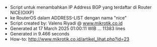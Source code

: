 - Script untuk menambahkan IP Address BGP yang terdaftar di Router NICE(OIXP)
- ke RouterOS dalam ADDRESS-LIST dengan nama "nice"
- Script created by: Valens Riyadi @ www.mikrotik.co.id
- Generated at 17 March 2025 01:00:11 WIB ... 11383 lines
- Generated in 9.466 seconds
- How-to: http://www.mikrotik.co.id/artikel_lihat.php?id=23
